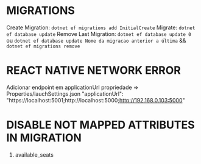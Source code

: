 # MIGRATIONS
Create Migration: `dotnet ef migrations add InitialCreate`
Migrate: `dotnet ef database update`
Remove Last Migration: `dotnet ef database update 0` ou `dotnet ef database update Nome da migracao anterior a última` && `dotnet ef migrations remove`

# REACT NATIVE NETWORK ERROR
Adicionar endpoint em applicationUrl propriedade => Properties/lauchSettings.json
"applicationUrl": "https://localhost:5001;http://localhost:5000;http://192.168.0.103:5000"

# DISABLE NOT MAPPED ATTRIBUTES IN MIGRATION
1. available_seats

